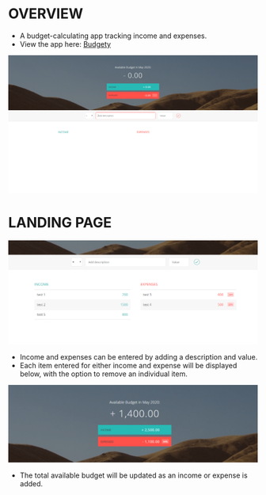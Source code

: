 # OVERVIEW

*  A budget-calculating app tracking income and expenses.
*  View the app here: <a href="https://budgety-nick-parsley.herokuapp.com/">Budgety</a>

<img src='/images/budgety1.PNG'>


# LANDING PAGE

<img src='/images/budgety2.PNG'>

* Income and expenses can be entered by adding a description and value.
* Each item entered for either income and expense will be displayed below, with the option to remove an individual item.

<img src='/images/budgety3.PNG'>

* The total available budget will be updated as an income or expense is added.